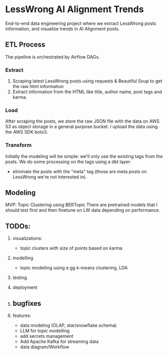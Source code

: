 # LessWrong AI Alignment Trends
End-to-end data engineering project where we extract LessWrong posts information, and visualize trends in AI Alignment posts.

## ETL Process
The pipeline is orchestrated by Airflow DAGs.

### Extract
1. Scraping latest LessWrong posts using requests & Beautiful Soup to get the raw html information
2. Extract information from the HTML like title, author name, post tags and karma.  

### Load
After scraping the posts, we store the raw JSON file with the data on AWS S3 as object storage in a general purpose bucket. 
I upload the data using the AWS SDK boto3.

### Transform
Initially the modeling will be simple: we'll only use the existing tags from the posts.
We do some processing on the tags using a dbt layer:
- eliminate the posts with the "meta" tag (those are meta posts on LessWrong we're not interested in).

## Modeling
MVP: Topic Clustering using BERTopic
There are pretrained models that I should test first and then finetune on LW data depending on performance. 


## TODOs:
1. visualizations:
    - topic clusters with size of points based on karma
2. modelling
    - topic modelling using e.gg k-means clustering, LDA 
3. testing
4. deployment


3. bugfixes 
    - 
4. features:
    - data modeling (OLAP, star/snowflake schema)
    - LLM for topic modelling
    - add secrets management
    - Add Apache Kafka for streaming data
    - data diagram/Workflow

